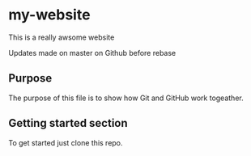 # my-website

This is a really awsome website

Updates made on master on Github before rebase

## Purpose
The purpose of this file is to show
how Git and GitHub work togeather.

## Getting started section
To get started just clone this repo.
